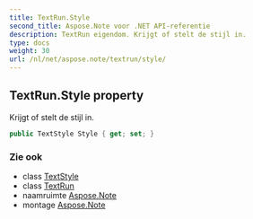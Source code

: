 ```yaml
---
title: TextRun.Style
second_title: Aspose.Note voor .NET API-referentie
description: TextRun eigendom. Krijgt of stelt de stijl in.
type: docs
weight: 30
url: /nl/net/aspose.note/textrun/style/
---
```

## TextRun.Style property

Krijgt of stelt de stijl in.

```csharp
public TextStyle Style { get; set; }
```

### Zie ook

* class [TextStyle](../../textstyle/)
* class [TextRun](../)
* naamruimte [Aspose.Note](../../textrun/)
* montage [Aspose.Note](../../../)



